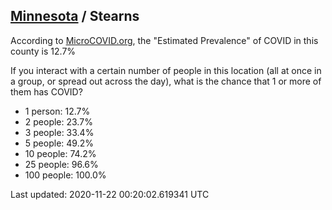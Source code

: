 
## [Minnesota](/united-states/minnesota) / Stearns

According to [MicroCOVID.org](http://microcovid.org),
the "Estimated Prevalence" of COVID in this county is 12.7%

If you interact with a certain number of people in this location
(all at once in a group, or spread out across the day), what is the chance that
1 or more of them has COVID?

- 1 person: 12.7%
- 2 people: 23.7%
- 3 people: 33.4%
- 5 people: 49.2%
- 10 people: 74.2%
- 25 people: 96.6%
- 100 people: 100.0%

Last updated: 2020-11-22 00:20:02.619341 UTC
